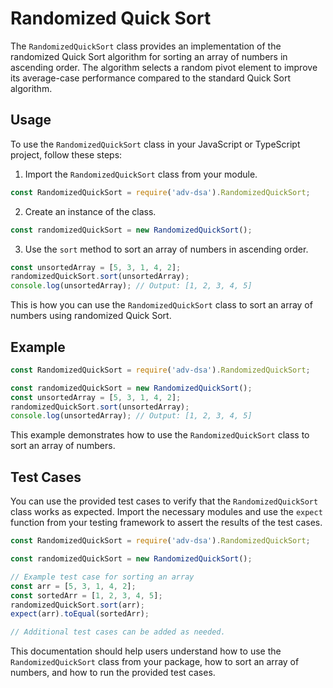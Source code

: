 # Randomized Quick Sort

The `RandomizedQuickSort` class provides an implementation of the randomized Quick Sort algorithm for sorting an array of numbers in ascending order. The algorithm selects a random pivot element to improve its average-case performance compared to the standard Quick Sort algorithm.

## Usage

To use the `RandomizedQuickSort` class in your JavaScript or TypeScript project, follow these steps:

1. Import the `RandomizedQuickSort` class from your module.

```javascript
const RandomizedQuickSort = require('adv-dsa').RandomizedQuickSort;
```

2. Create an instance of the class.

```javascript
const randomizedQuickSort = new RandomizedQuickSort();
```

3. Use the `sort` method to sort an array of numbers in ascending order.

```javascript
const unsortedArray = [5, 3, 1, 4, 2];
randomizedQuickSort.sort(unsortedArray);
console.log(unsortedArray); // Output: [1, 2, 3, 4, 5]
```

This is how you can use the `RandomizedQuickSort` class to sort an array of numbers using randomized Quick Sort.

## Example

```javascript
const RandomizedQuickSort = require('adv-dsa').RandomizedQuickSort;

const randomizedQuickSort = new RandomizedQuickSort();
const unsortedArray = [5, 3, 1, 4, 2];
randomizedQuickSort.sort(unsortedArray);
console.log(unsortedArray); // Output: [1, 2, 3, 4, 5]
```

This example demonstrates how to use the `RandomizedQuickSort` class to sort an array of numbers.

## Test Cases

You can use the provided test cases to verify that the `RandomizedQuickSort` class works as expected. Import the necessary modules and use the `expect` function from your testing framework to assert the results of the test cases.

```javascript
const RandomizedQuickSort = require('adv-dsa').RandomizedQuickSort;

const randomizedQuickSort = new RandomizedQuickSort();

// Example test case for sorting an array
const arr = [5, 3, 1, 4, 2];
const sortedArr = [1, 2, 3, 4, 5];
randomizedQuickSort.sort(arr);
expect(arr).toEqual(sortedArr);

// Additional test cases can be added as needed.
```

This documentation should help users understand how to use the `RandomizedQuickSort` class from your package, how to sort an array of numbers, and how to run the provided test cases.